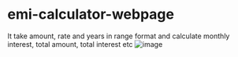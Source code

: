 # emi-calculator-webpage
It take amount, rate and years in range format and calculate monthly interest, total amount, total interest etc
![image](https://github.com/user-attachments/assets/50696769-e79a-43c7-9b5e-7096dc508d27)
